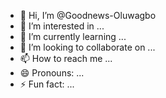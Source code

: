 - 👋 Hi, I’m @Goodnews-Oluwagbo
- 👀 I’m interested in ...
- 🌱 I’m currently learning ...
- 💞️ I’m looking to collaborate on ...
- 📫 How to reach me ...
- 😄 Pronouns: ...
- ⚡ Fun fact: ...

<!---
Goodnews-Oluwagbo/Goodnews-Oluwagbo is a ✨ special ✨ repository because its `README.md` (this file) appears on your GitHub profile.
You can click the Preview link to take a look at your changes.
--->
